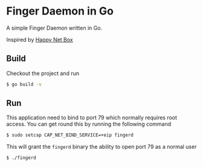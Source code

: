 # Finger Daemon in Go

A simple Finger Daemon written in Go.

Inspired by [Happy Net Box](happynetbox.com)

## Build

Checkout the project and run

```bash
$ go build -v
```

## Run

This application need to bind to port 79 which normally requires root access. You can get round this by running
the following command

```bash
$ sudo setcap CAP_NET_BIND_SERVICE=+eip fingerd
```

This will grant the `fingerd` binary the ability to open port 79 as a normal user

```bash
$ ./fingerd
```